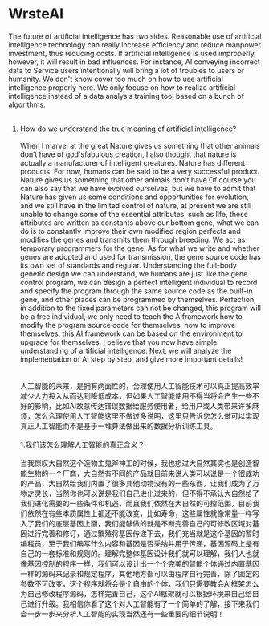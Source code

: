 # WrsteAI
The future of artificial intelligence has two sides. Reasonable use of artificial intelligence technology can really increase efficiency and reduce manpower investment, thus reducing costs. If artificial intelligence is used improperly, however, it will result in bad influences. For instance, AI conveying incorrect data to Service users intentionally will bring a lot of troubles to users or humanity. We don't know cover too much on how to use artificial intelligence properly here. We only focuse on how to realize artificial intelligence instead of a data analysis training tool based on a bunch of algorithms.
<br/><br/>
1. How do we understand the true meaning of artificial intelligence?
<br/><br/>
When I marvel at the great Nature gives us something that other animals don’t have of god'sfabulous creation, I also thought that nature is actually a manufacturer of intelligent creatures. Nature has different products. For now, humans can be said to be a very successful product. Nature gives us something that other animals don’t have Of course you can also say that we have evolved ourselves, but we have to admit that Nature has given us some conditions and opportunities for evolution, and we still have in the limited control of nature, at present we are still unable to change some of the essential attributes, such as life, these attributes are written as constants above our bottom gene, what we can do is to constantly improve their own modified region perfects and modifies the genes and transmits them through breeding. We act as temporary programmers for the gene. As for what we write and whether genes are adopted and used for transmission, the gene source code has its own set of standards and regular. Understanding the full-body genetic design we can understand, we humans are just like the gene control program, we can design a perfect intelligent individual to record and specify the program through the same source code as the built-in gene, and other places can be programmed by themselves. Perfection, in addition to the fixed parameters can not be changed, this program will be a free individual, we only need to teach the AI ​​framework how to modify the program source code for themselves, how to improve themselves, this AI framework can be based on the environment to upgrade for themselves. I believe that you now have simple understanding of artificial intelligence. Next, we will analyze the implementation of AI step by step, and give more important details!
<br/><br/><br/>
人工智能的未来，是拥有两面性的，合理使用人工智能技术可以真正提高效率减少人力投入从而达到降低成本，但如果人工智能使用不得当将会产生一些不好的影响，比如AI故意传达错误数据给服务使用者，给用户或人类带来许多麻烦，怎么合理使用人工智能这里不做过多说明，这里只告诉您怎么做可以实现真正人工智能而不是基于一堆算法做出来的数据分析训练工具。
<br/><br/>
1.我们该怎么理解人工智能的真正含义？
<br/><br/>
当我惊叹大自然这个造物主鬼斧神工的时候，我也想过大自然其实也是创造智能生物的一个厂商，大自然有不同的产品就目前来说人类可以说是一个很成功的产品，大自然给我们内置了很多其他动物没有的一些东西，让我们成为了万物之灵长，当然你也可以说是我们自己进化过来的，但不得不承认大自然给了我们进化需要的一些条件和机遇，而且我们依然在大自然的可控范围，目前我们依然在有些本质属性上都还不能改变，比如寿命，这些属性就像常量一样写入了我们的底层基因上面，我们能够做的就是不断完善自己的可修改区域对基因进行完善和修订，通过繁殖将基因传递下去，我们充当就是这个基因的暂时编程员，至于我们编写什么内容和基因是否采纳并用于传递，基因源码上是有自己的一套标准和规则的。理解完整体基因设计我们就可以理解，我们人也就像基因控制的程序一样，我们可以设计出一个个完美的智能个体通过内置基因一样的源码来记录和规定程序，其他地方都可以由程序自行完善，除了固定的参数不可改变，这个程序就将会是个自由的个体，我们只需要教会AI框架怎么为自己修改程序源码，怎样完善自己，这个AI框架就可以根据环境来自己给自己进行升级。我相信你看了这个对人工智能有了一个简单的了解，接下来我们会一步一步来分析人工智能的实现当然还有一些重要的细节说明！
